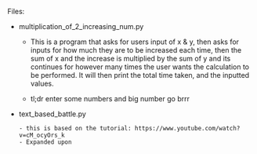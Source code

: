 Files:

 - multiplication_of_2_increasing_num.py

      - This is a program that asks for users input of x & y, then asks for inputs for how much they are to be increased each time, then the sum of x and the increase is multiplied by the sum of y and its continues for however many times the user wants the calculation to be performed. It will then print the total time taken, and the inputted values.

      - tl;dr enter some numbers and big number go brrr

- text_based_battle.py
  
      - this is based on the tutorial: https://www.youtube.com/watch?v=cM_ocyOrs_k
      - Expanded upon
